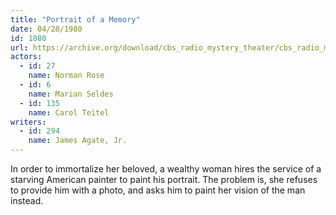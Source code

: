 ```yaml
---
title: "Portrait of a Memory"
date: 04/28/1980
id: 1080
url: https://archive.org/download/cbs_radio_mystery_theater/cbs_radio_mystery_theater-1051-1100.zip/cbs_radio_mystery_theater-1051-1100%2Fcbsrmt_1080_portrait_of_a_memory.mp3
actors:  
  - id: 27
    name: Norman Rose  
  - id: 6
    name: Marian Seldes  
  - id: 135
    name: Carol Teitel
writers:  
  - id: 294
    name: James Agate, Jr.
---
```

In order to immortalize her beloved, a wealthy woman hires the service of a starving American painter to paint his portrait. The problem is, she refuses to provide him with a photo, and asks him to paint her vision of the man instead.
